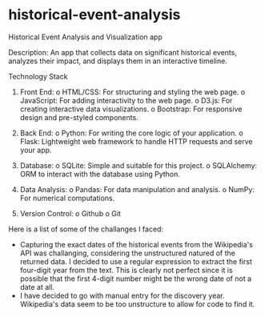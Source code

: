 # historical-event-analysis
Historical Event Analysis and Visualization app

Description: An app that collects data on significant historical events, analyzes their impact, and displays them in an interactive timeline.

Technology Stack
1.	Front End:
o	HTML/CSS: For structuring and styling the web page.
o	JavaScript: For adding interactivity to the web page.
o	D3.js: For creating interactive data visualizations.
o	Bootstrap: For responsive design and pre-styled components.

2.	Back End:
o	Python: For writing the core logic of your application.
o	Flask: Lightweight web framework to handle HTTP requests and serve your app.

3.	Database:
o	SQLite: Simple and suitable for this project.
o	SQLAlchemy: ORM to interact with the database using Python.

4.	Data Analysis:
o	Pandas: For data manipulation and analysis.
o	NumPy: For numerical computations.

5. Version Control:
o	Github
o	Git


Here is a list of some of the challanges I faced:
- Capturing the exact dates of the historical events from the Wikipedia's API was challanging, considering the unstructured natured of the returned data. I decided to use a regular expression to extract the first four-digit year from the text. This is clearly not perfect since it is possible that the first 4-digit number might be the wrong date of not a date at all.
- I have decided to go with manual entry for the discovery year. Wikipedia's data seem to be too unstructure to allow for code to find it.